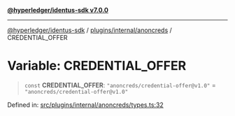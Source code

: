 [**@hyperledger/identus-sdk v7.0.0**](../../../../README.md)

***

[@hyperledger/identus-sdk](../../../../README.md) / [plugins/internal/anoncreds](../README.md) / CREDENTIAL\_OFFER

# Variable: CREDENTIAL\_OFFER

> `const` **CREDENTIAL\_OFFER**: `"anoncreds/credential-offer@v1.0"` = `"anoncreds/credential-offer@v1.0"`

Defined in: [src/plugins/internal/anoncreds/types.ts:32](https://github.com/hyperledger/identus-edge-agent-sdk-ts/blob/96423ee84b124a31ce63036d9d623d1cb73a13c2/src/plugins/internal/anoncreds/types.ts#L32)
